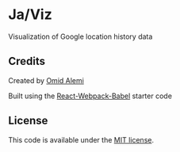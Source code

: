 # Ja/Viz
Visualization of Google location history data

## Credits
Created by [Omid Alemi](http://omid.al)

Built using the [React-Webpack-Babel](https://github.com/alicoding/react-webpack-babel) starter code


## License
This code is available under the [MIT license](http://opensource.org/licenses/MIT).
